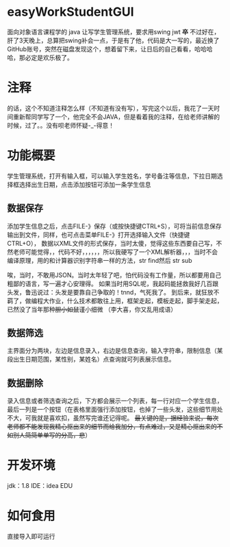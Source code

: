 # easyWorkStudentGUI

面向对象语言课程学的 java 让写学生管理系统，要求用swing jwt **卒**
不过好在，肝了3天晚上，总算把swing补会一点，于是有了他，代码是大一写的，最近换了GitHub账号，突然在磁盘发现这个，想着留下来，让日后的自己看看，哈哈哈哈，那必定是欢乐极了。

# 注释
的话，这个不知道注释怎么样（不知道有没有写），写完这个以后，我花了一天时间重新帮同学写了一个，他完全不会JAVA，但是看着我的注释，在给老师讲解的时候，过了。。没有呗老师怀疑-_-得意！

# 功能概要
学生管理系统，打开有输入框，可以输入学生姓名，学号备注等信息，下拉日期选择框选择出生日期，点击添加按钮可添加一条学生信息
## 数据保存
添加学生信息之后，点击FILE-》保存（或按快捷键CTRL+S），可将当前信息保存输出到文件，同样，也可点击菜单FILE-》打开选择输入文件（快捷键 CTRL+O），
数据以XML文件的形式保存，当时太傻，觉得这些东西要自己写，不然老师可能觉得，，代码不好，，，，，，所以我硬写了一个XML解析器，，，当时不会编译原理，用的和计算器识别字符串一样的方法，str find然后 str sub

唉，当时，不敢用JSON。当时太年轻了吧，怕代码没有工作量，所以都要用自己粗鄙的语言，写一遍才心安理得。
如果当时用SQL呢，我起码能拯救我好几百跟头发，鲁迅说过：头发是要靠自己争取的！tnnd，气死我了。
到后来，就狂放不羁了，做编程大作业，什么技术都敢往上用，框架走起，模板走起，脚手架走起，已然没了当年那种~~胆小如鼠~~谨小细微 （李大喜，你又乱用成语）
## 数据筛选
主界面分为两块，左边是信息录入，右边是信息查询，输入字符串，限制信息（某段出生日期范围，某性别，某姓名）点查询就可列表展示信息。

## 数据删除
录入信息或者筛选查询之后，下方都会展示一个列表，每一行对应一个学生信息，最后一列是一个按钮（在表格里面强行添加按钮，也掉了一些头发，这些细节用处不大，可我就是喜欢扣，虽然写完谁还记得呢。
~~最关键的是，据经验来说，每次老师都不能发现我精心抠出来的细节而给我加分，有点难过，又是精心抠出来的不如别人简简单单写的分高，悲~~）

# 开发环境
jdk：1.8 
IDE：idea EDU

# 如何食用
直接导入即可运行
